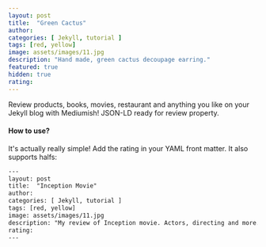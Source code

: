 ```yaml
---
layout: post
title:  "Green Cactus"
author: 
categories: [ Jekyll, tutorial ]
tags: [red, yellow]
image: assets/images/11.jpg
description: "Hand made, green cactus decoupage earring."
featured: true
hidden: true
rating: 
---
```


Review products, books, movies, restaurant and anything you like on your Jekyll blog with Mediumish! JSON-LD ready for review property.

#### How to use?

It's actually really simple! Add the rating in your YAML front matter. It also supports halfs:

```html
---
layout: post
title:  "Inception Movie"
author: 
categories: [ Jekyll, tutorial ]
tags: [red, yellow]
image: assets/images/11.jpg
description: "My review of Inception movie. Actors, directing and more."
rating: 
---
```
